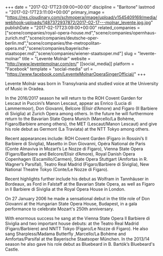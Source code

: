 +++
date = "2017-02-17T23:09:00+00:00"
discipline = "Baritone"
lastmod = "2017-02-17T23:11:00+00:00"
primary_image = "https://res.cloudinary.com/schmopera/image/upload/v1545409169/media/webhook-uploads/1487372937872/2017-02-17---molnar_levente.jpg.jpg"
publishDate = "2017-02-17T23:09:00+00:00"
related_companies = ["scene/companies/royal-opera-house.md","scene/companies/opernhaus-zurich.md","scene/companies/deutsche-oper-berlin.md","scene/companies/the-metropolitan-opera.md","scene/companies/bayerische-staatsoper.md","scene/companies/wiener-staatsoper.md"]
slug = "levente-molnar"
title = "Levente Molnár"
website = "http://www.leventemolnar.com/en/"
[[social_media]]
platform = "Facebook"
template = "social-media"
url = "https://www.facebook.com/LeventeMolnarOperaSingerOfficial/"
+++

Levente Molnár was born in Transylvania and studied voice at the University of Music in Oradea.

In the 2016/2017 season he will return to the ROH Covent Garden for Lescaut in Puccini’s Manon Lescaut, appear as Enrico (Lucia di Lammermoor), Don Giovanni, Belcore (Elisir d’Amore) and Figaro (Il Barbiere di Siviglia) at Zurich Opera among others. In the future he will furthermore return to the Bavarian State Opera Munich (Marcello/La Bohème, Figaro/Barbiere among others), the MET (Lescaut/Manon Lescaut) and give his role debut as Germont (La Traviata) at the NTT Tokyo among others.

Recent appearances include: ROH Covent Garden (Figaro in Rossini’s Il Barbiere di Siviglia), Masetto in Don Giovanni, Opéra National de Paris (Conte Almaviva in Mozart‘s Le Nozze di Figaro), Vienna State Opera (Figaro/Barbiere and Belcore/Elisir d’Amore), Royal Danish Opera Copenhagen (Escamillo/Carmen), State Opera Stuttgart (Amfortas in R. Wagner‘s Parsifal), Teatro Real Madrid (Figaro/Barbiere di Siviglia), New National Theatre Tokyo (Conte/Le Nozze di Figaro).

Recent highlights further include his debut as Wolfram in Tannhäuser in Bordeaux, as Ford in Falstaff at the Bavarian State Opera, as well as Figaro in Il Barbiere di Siviglia at the Royal Opera House in London.

On 27 January 2006 he made a sensational debut in the title role of Don Giovanni at the Hungarian State Opera House, Budapest, in a gala performance to celebrate Mozart's 250th anniversary.

With enormous success he sang at the Vienna State Opera Il Barbiere di Siviglia and two important house debuts: at the Teatro Real Madrid (Figaro/Barbiere) and NNTT Tokyo (Figaro/Le Nozze di Figaro). He also sang Sharpless/Madama Butterfly ,Marcello/La Bohème and Amfortas/Parsifal at the Bayerische Staatsoper München. In the 2013/14 season he also gave his role debut as Bluebeard in B. Bartók’s Bluebeard's Castle.



